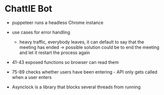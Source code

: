 # ChattIE Bot

- puppeteer runs a headless Chrome instance
- use cases for error handling
  - heavy traffic, everybody leaves, it can default to say that the meeting has ended -> possible solution could be to end the meeting and let it restart the process again

- 41-43 exposed functions so browser can read them
- 75-89 checks whether users have been entering - API only gets called when a user enters
- Asynclock is a library that blocks several threads from running
